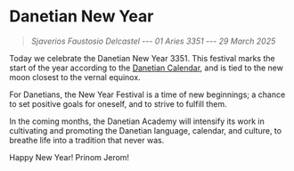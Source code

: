 # Danetian New Year

> *Sjaverios Faustosio Delcastel ---
> 01 Aries 3351 ---
> 29 March 2025*

Today we celebrate the Danetian New Year 3351. This festival marks the start of
the year according to the [Danetian Calendar](calendar.html), and is tied to
the new moon closest to the vernal equinox.

For Danetians, the New Year Festival is a time of new beginnings; a chance to
set positive goals for oneself, and to strive to fulfill them.

In the coming months, the Danetian Academy will intensify its work in
cultivating and promoting the Danetian language, calendar, and culture, to
breathe life into a tradition that never was.

Happy New Year! Prinom Jerom!
